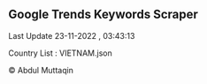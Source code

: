 

## Google Trends Keywords Scraper 
 
Last Update 23-11-2022 , 03:43:13

Country List :
VIETNAM.json



© Abdul Muttaqin 

